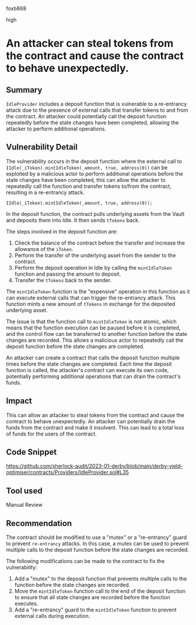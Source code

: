 foxb868

high

# An attacker can steal tokens from the contract and cause the contract to behave unexpectedly.

## Summary
`IdleProvider` includes a deposit function that is vulnerable to a re-entrancy attack due to the presence of external calls that transfer tokens to and from the contract. An attacker could potentially call the deposit function repeatedly before the state changes have been completed, allowing the attacker to perform additional operations.

## Vulnerability Detail
The vulnerability occurs in the deposit function where the external call to `IIdle(_iToken).mintIdleToken(_amount, true, address(0))` can be exploited by a malicious actor to perform additional operations before the state changes have been completed, this can allow the attacker to repeatedly call the function and transfer tokens to/from the contract, resulting in a re-entrancy attack.

```solidity
IIdle(_iToken).mintIdleToken(_amount, true, address(0));
```
In the deposit function, the contract pulls underlying assets from the Vault and deposits them into Idle. It then sends `tTokens` back. 

The steps involved in the deposit function are:

1. Check the balance of the contract before the transfer and increase the allowance of the `iToken`.
2. Perform the transfer of the underlying asset from the sender to the contract.
3. Perform the deposit operation in Idle by calling the `mintIdleToken` function and passing the amount to deposit.
4. Transfer the `tTokens` back to the sender.

The `mintIdleToken` function is the "expensive" operation in this function as it can execute external calls that can trigger the re-entrancy attack. This function mints a new amount of `tTokens` in exchange for the deposited underlying asset.

The issue is that the function call to `mintIdleToken` is not atomic, which means that the function execution can be paused before it is completed, and the control flow can be transferred to another function before the state changes are recorded. This allows a malicious actor to repeatedly call the deposit function before the state changes are completed.

An attacker can create a contract that calls the deposit function multiple times before the state changes are completed. Each time the deposit function is called, the attacker's contract can execute its own code, potentially performing additional operations that can drain the contract's funds.

## Impact
This can allow an attacker to steal tokens from the contract and cause the contract to behave unexpectedly. An attacker can potentially drain the funds from the contract and make it insolvent. This can lead to a total loss of funds for the users of the contract.

## Code Snippet
https://github.com/sherlock-audit/2023-01-derby/blob/main/derby-yield-optimiser/contracts/Providers/IdleProvider.sol#L35

## Tool used

Manual Review

## Recommendation
The contract should be modified to use a "mutex" or a "re-entrancy" guard to prevent `re-entrancy` attacks. In this case, a mutex can be used to prevent multiple calls to the deposit function before the state changes are recorded.

The following modifications can be made to the contract to fix the vulnerability:

1. Add a "mutex" to the deposit function that prevents multiple calls to the function before the state changes are recorded.
2. Move the `mintIdleToken` function call to the end of the deposit function to ensure that all state changes are recorded before the function executes.
4. Add a "re-entrancy" guard to the `mintIdleToken` function to prevent external calls during execution.